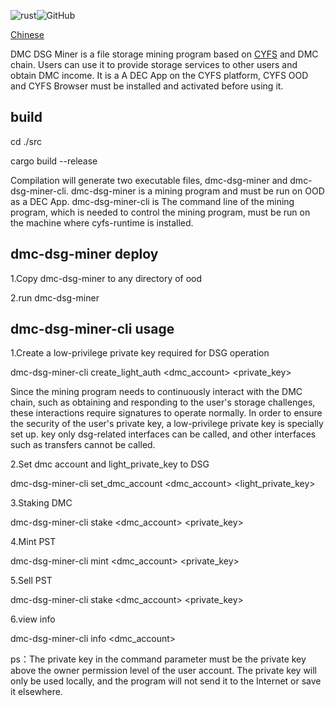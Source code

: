 ![rust](https://img.shields.io/badge/rustc-1.57%2B-green?style=plastic)![GitHub](https://img.shields.io/github/license/datamallchain/dmchain_contract)

[Chinese](./README.zh_CN.md)

DMC DSG Miner is a file storage mining program based on [CYFS](https://github.com/buckyos/CYFS) and DMC chain. Users can use it to provide storage services to other users and obtain DMC income. It is a A DEC App on the CYFS platform, CYFS OOD and CYFS Browser must be installed and activated before using it.

## build

cd ./src

cargo build --release

Compilation will generate two executable files, dmc-dsg-miner and dmc-dsg-miner-cli. dmc-dsg-miner is a mining program and must be run on OOD as a DEC App. dmc-dsg-miner-cli is The command line of the mining program, which is needed to control the mining program, must be run on the machine where cyfs-runtime is installed.

## dmc-dsg-miner deploy

1.Copy dmc-dsg-miner to any directory of ood

2.run dmc-dsg-miner

## dmc-dsg-miner-cli usage

1.Create a low-privilege private key required for DSG operation

dmc-dsg-miner-cli create_light_auth <dmc_account> <private_key>

Since the mining program needs to continuously interact with the DMC chain, such as obtaining and responding to the user's storage challenges, these interactions require signatures to operate normally. In order to ensure the security of the user's private key, a low-privilege private key is specially set up. key only dsg-related interfaces can be called, and other interfaces such as transfers cannot be called.

2.Set dmc account and light_private_key  to DSG

dmc-dsg-miner-cli set_dmc_account <dmc_account> <light_private_key>

3.Staking DMC

dmc-dsg-miner-cli stake <dmc_account> <private_key> <amount>

 4.Mint PST

dmc-dsg-miner-cli mint <dmc_account> <private_key> <amount>

5.Sell PST

dmc-dsg-miner-cli stake <dmc_account> <private_key> <amount> <price>

6.view info

dmc-dsg-miner-cli info <dmc_account>

ps：The private key in the command parameter must be the private key above the owner permission level of the user account. The private key will only be used locally, and the program will not send it to the Internet or save it elsewhere.